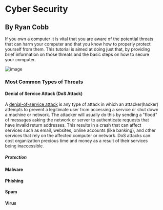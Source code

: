 # Cyber Security
## By Ryan Cobb

If you own a computer it is vital that you are aware of the potential threats that can harm your computer and that you know how to properly protect yourself from them. This tutorial is aimed at doing just that, by providing brief information on those threats and the basic steps on how to secure your computer.  

![image](https://www.guru99.com/images/EthicalHacking/img7.jpg)

### Most Common Types of Threats

#### Denial of Service Attack (DoS Attack)

A [denial-of-service attack](https://en.wikipedia.org/wiki/Denial-of-service_attack) is any type of attack in which an attacker(hacker) attempts to prevent a legitimate user from accessing a service or shut down a machine or network. The attacker will usually do this by sending a "flood" of messages asking the network or server to authenticate requests that have invalid return addresses. This results in a crash that can affect services such as email, websites, online accounts (like banking), and other services that rely on the affected computer or network. DoS attacks can cost organization precious time and money as a result of their services being inaccessible. 

##### Protection

#### Malware

#### Phishing

#### Spam

#### Virus

